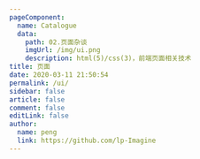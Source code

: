 ```yaml
---
pageComponent:
  name: Catalogue
  data:
    path: 02.页面杂谈
    imgUrl: /img/ui.png
    description: html(5)/css(3)，前端页面相关技术
title: 页面
date: 2020-03-11 21:50:54
permalink: /ui/
sidebar: false
article: false
comment: false
editLink: false
author:
  name: peng
  link: https://github.com/lp-Imagine
---
```

